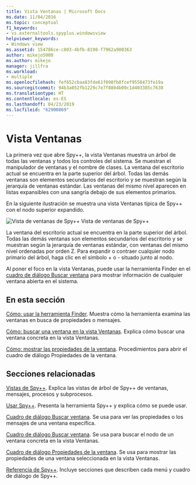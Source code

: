 ```yaml
---
title: Vista Ventanas | Microsoft Docs
ms.date: 11/04/2016
ms.topic: conceptual
f1_keywords:
- vs.externaltools.spyplus.windowsview
helpviewer_keywords:
- Windows view
ms.assetid: 154786ce-c803-4bfb-8198-f7962a900363
author: mikejo5000
ms.author: mikejo
manager: jillfra
ms.workload:
- multiple
ms.openlocfilehash: fef652cbaa83fde61f098fb8fcef9558473fe19a
ms.sourcegitcommit: 94b3a052fb1229c7e7f8804b09c1d403385c7630
ms.translationtype: HT
ms.contentlocale: es-ES
ms.lasthandoff: 04/23/2019
ms.locfileid: "62900869"
---
```

# <a name="windows-view"></a>Vista Ventanas
La primera vez que abre Spy++, la vista Ventanas muestra un árbol de todas las ventanas y todos los controles del sistema. Se muestran el manipulador de ventanas y el nombre de clases. La ventana del escritorio actual se encuentra en la parte superior del árbol. Todas las demás ventanas son elementos secundarios del escritorio y se muestran según la jerarquía de ventanas estándar. Las ventanas del mismo nivel aparecen en listas expansibles con una sangría debajo de sus elementos primarios.

 En la siguiente ilustración se muestra una vista Ventanas típica de Spy++ con el nodo superior expandido.

 ![Vista de ventanas de Spy&#43;&#43;](../debugger/media/spy--_windowsview.png "Spy++_WindowsView") Vista de ventanas de Spy++

 La ventana del escritorio actual se encuentra en la parte superior del árbol. Todas las demás ventanas son elementos secundarios del escritorio y se muestran según la jerarquía de ventanas estándar, con ventanas del mismo nivel ordenadas por orden Z. Para expandir o contraer cualquier nodo primario del árbol, haga clic en el símbolo + o - situado junto al nodo.

 Al poner el foco en la vista Ventanas, puede usar la herramienta Finder en el [cuadro de diálogo Buscar ventana](../debugger/window-search-dialog-box.md) para mostrar información de cualquier ventana abierta en el sistema.

## <a name="in-this-section"></a>En esta sección
 [Cómo: usar la herramienta Finder](../debugger/how-to-use-the-finder-tool.md). Muestra cómo la herramienta examina las ventanas en busca de propiedades o mensajes.

 [Cómo: buscar una ventana en la vista Ventanas](../debugger/how-to-search-for-a-window-in-windows-view.md). Explica cómo buscar una ventana concreta en la vista Ventanas.

 [Cómo: mostrar las propiedades de la ventana](../debugger/how-to-display-window-properties.md). Procedimientos para abrir el cuadro de diálogo Propiedades de la ventana.

## <a name="related-sections"></a>Secciones relacionadas
 [Vistas de Spy++](../debugger/spy-increment-views.md). Explica las vistas de árbol de Spy++ de ventanas, mensajes, procesos y subprocesos.

 [Usar Spy++](../debugger/using-spy-increment.md). Presenta la herramienta Spy++ y explica cómo se puede usar.

 [Cuadro de diálogo Buscar ventana](../debugger/find-window-dialog-box.md). Se usa para ver las propiedades o los mensajes de una ventana específica.

 [Cuadro de diálogo Buscar ventana](../debugger/window-search-dialog-box.md). Se usa para buscar el nodo de un ventana concreta en la vista Ventanas.

 [Cuadro de diálogo Propiedades de la ventana](../debugger/window-properties-dialog-box.md). Se usa para mostrar las propiedades de una ventana seleccionada en la vista Ventanas.

 [Referencia de Spy++](../debugger/spy-increment-reference.md). Incluye secciones que describen cada menú y cuadro de diálogo de Spy++.